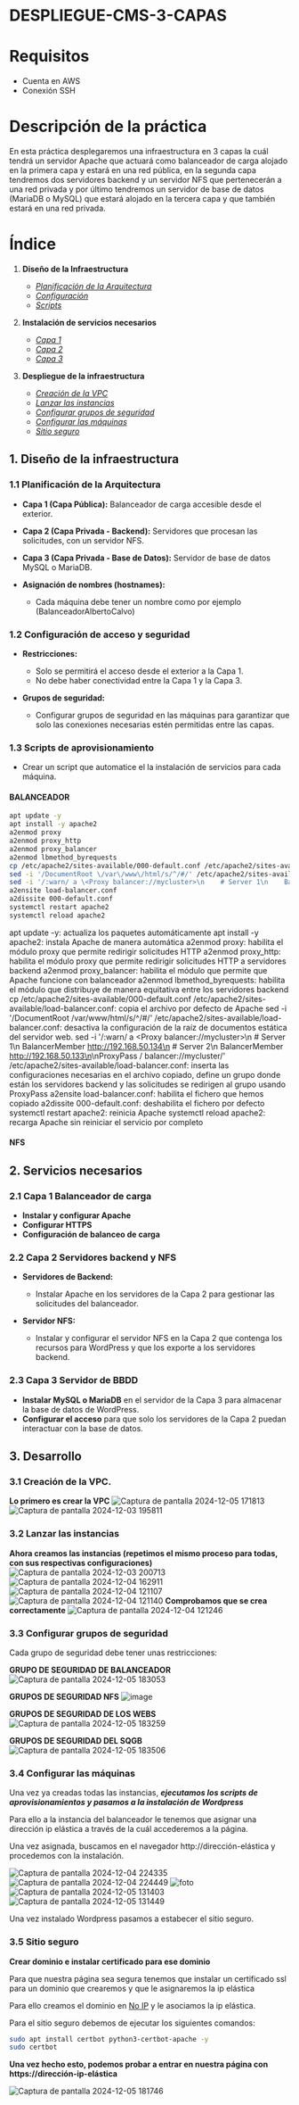# DESPLIEGUE-CMS-3-CAPAS

# Requisitos
- Cuenta en AWS
- Conexión SSH

# Descripción de la práctica
En esta práctica desplegaremos una infraestructura en 3 capas la cuál tendrá un servidor Apache que actuará como balanceador de carga alojado en la primera capa y estará en una red pública, en la segunda capa tendremos dos servidores backend y un servidor NFS que pertenecerán a una red privada y por último tendremos un servidor de base de datos (MariaDB o MySQL) que estará alojado en la tercera capa y que también estará en una red privada.

# Índice

1. **Diseño de la Infraestructura**  
   - *[Planificación de la Arquitectura](#11-planificación-de-la-arquitectura)*  
   - *[Configuración](#12-configuración-de-acceso-y-seguridad)*  
   - *[Scripts](#13-scripts-de-aprovisionamiento)*  

2. **Instalación de servicios necesarios**  
   - *[Capa 1](#21-capa-1-balanceador-de-carga)*  
   - *[Capa 2](#22-capa-2-servidores-backend-y-nfs)*  
   - *[Capa 3](#23-capa-3-servidor-de-bbdd)*  

3. **Despliegue de la infraestructura** 
   - *[Creación de la VPC](#31-creación-de-la-vpc)*  
   - *[Lanzar las instancias](#32-lanzar-las-instancias)*
   - *[Configurar grupos de seguridad](#33-configurar-grupos-de-seguridad)*
   - *[Configurar las máquinas](#34-configurar-las-máquinas)*
   - *[Sitio seguro](#35-sitio-seguro)*

## 1. Diseño de la infraestructura

### 1.1 Planificación de la Arquitectura
  - **Capa 1 (Capa Pública):** Balanceador de carga accesible desde el exterior.
  - **Capa 2 (Capa Privada - Backend):** Servidores que procesan las solicitudes, con un servidor NFS.
  - **Capa 3 (Capa Privada - Base de Datos):** Servidor de base de datos MySQL o MariaDB.
  
- **Asignación de nombres (hostnames):**
  - Cada máquina debe tener un nombre como por ejemplo (BalanceadorAlbertoCalvo)

### 1.2 Configuración de acceso y seguridad
- **Restricciones:**
  - Solo se permitirá el acceso desde el exterior a la Capa 1.
  - No debe haber conectividad entre la Capa 1 y la Capa 3.
  
- **Grupos de seguridad:**
  - Configurar grupos de seguridad en las máquinas para garantizar que solo las conexiones necesarias estén permitidas entre las capas.

### 1.3 Scripts de aprovisionamiento
- Crear un script que automatice el la instalación de servicios para cada máquina.

#### BALANCEADOR
```bash
apt update -y
apt install -y apache2
a2enmod proxy
a2enmod proxy_http
a2enmod proxy_balancer
a2enmod lbmethod_byrequests
cp /etc/apache2/sites-available/000-default.conf /etc/apache2/sites-available/load-balancer.conf
sed -i '/DocumentRoot \/var\/www\/html/s/^/#/' /etc/apache2/sites-available/load-balancer.conf
sed -i '/:warn/ a \<Proxy balancer://mycluster>\n    # Server 1\n    BalancerMember http://192.168.50.134\n    # Server 2\n    BalancerMember http://192.168.50.133\n</Proxy>\nProxyPass / balancer://mycluster/' /etc/apache2/sites-available/load-balancer.conf
a2ensite load-balancer.conf
a2dissite 000-default.conf
systemctl restart apache2
systemctl reload apache2
```
apt update -y: actualiza los paquetes automáticamente
apt install -y apache2: instala Apache de manera automática
a2enmod proxy: habilita el módulo proxy que permite redirigir solicitudes HTTP
a2enmod proxy_http: habilita el módulo proxy que permite redirigir solicitudes HTTP a servidores backend
a2enmod proxy_balancer: habilita el módulo que permite que Apache funcione con balanceador
a2enmod lbmethod_byrequests: habilita el módulo que distribuye de manera equitativa entre los servidores backend
cp /etc/apache2/sites-available/000-default.conf /etc/apache2/sites-available/load-balancer.conf: copia el archivo por defecto de Apache
sed -i '/DocumentRoot \/var\/www\/html/s/^/#/' /etc/apache2/sites-available/load-balancer.conf: desactiva la configuración de la raíz de documentos estática del servidor web.
sed -i '/:warn/ a \<Proxy balancer://mycluster>\n    # Server 1\n    BalancerMember http://192.168.50.134\n    # Server 2\n    BalancerMember http://192.168.50.133\n</Proxy>\nProxyPass / balancer://mycluster/' /etc/apache2/sites-available/load-balancer.conf: inserta las configuraciones necesarias en el archivo copiado, define un grupo donde están los servidores backend y las solicitudes se redirigen al grupo usando ProxyPass
a2ensite load-balancer.conf: habilita el fichero que hemos copiado
a2dissite 000-default.conf: deshabilita el fichero por defecto
systemctl restart apache2: reinicia Apache
systemctl reload apache2: recarga Apache sin reiniciar el servicio por completo

#### NFS




## 2. Servicios necesarios

### 2.1 Capa 1 Balanceador de carga
- **Instalar y configurar Apache** 
- **Configurar HTTPS**
- **Configuración de balanceo de carga**

### 2.2 Capa 2 Servidores backend y NFS
- **Servidores de Backend:**
  - Instalar Apache en los servidores de la Capa 2 para gestionar las solicitudes del balanceador.
  
- **Servidor NFS:**
  - Instalar y configurar el servidor NFS en la Capa 2 que contenga los recursos para WordPress y que los exporte a los servidores backend.

### 2.3 Capa 3 Servidor de BBDD
- **Instalar MySQL o MariaDB** en el servidor de la Capa 3 para almacenar la base de datos de WordPress.
- **Configurar el acceso** para que solo los servidores de la Capa 2 puedan interactuar con la base de datos.

## 3. Desarrollo
### 3.1 Creación de la VPC.
**Lo primero es crear la VPC**
![Captura de pantalla 2024-12-05 171813](https://github.com/user-attachments/assets/c2426a88-2c17-4f32-bd77-9fcfdf1cc444)
![Captura de pantalla 2024-12-03 195811](https://github.com/user-attachments/assets/f7123218-4aa5-49f1-89e5-8359674dc9c8)

### 3.2 Lanzar las instancias
**Ahora creamos las instancias (repetimos el mismo proceso para todas, con sus respectivas configuraciones)**
![Captura de pantalla 2024-12-03 200713](https://github.com/user-attachments/assets/57966129-e994-4d03-8f5c-557d11cd9ea4)
![Captura de pantalla 2024-12-04 162911](https://github.com/user-attachments/assets/3c901723-e880-4f23-acee-fd9db75d5098)
![Captura de pantalla 2024-12-04 121107](https://github.com/user-attachments/assets/4b6cbf1c-fd5f-4df7-a8a7-bfcbcf30a881)
![Captura de pantalla 2024-12-04 121140](https://github.com/user-attachments/assets/5120bc18-7d64-425d-925c-1ebbde8323da)
**Comprobamos que se crea correctamente**
![Captura de pantalla 2024-12-04 121246](https://github.com/user-attachments/assets/36e8cbe3-dba1-4a6d-9868-8a6260452c72)

### 3.3 Configurar grupos de seguridad
Cada grupo de seguridad debe tener unas restricciones:

**GRUPO DE SEGURIDAD DE BALANCEADOR**
![Captura de pantalla 2024-12-05 183053](https://github.com/user-attachments/assets/ca1fd440-0efc-4ed7-a040-9102efc3a8bf)

**GRUPOS DE SEGURIDAD NFS**
![image](https://github.com/user-attachments/assets/20a910f2-dab5-468a-a078-30609fc6d407)

**GRUPOS DE SEGURIDAD DE LOS WEBS**
![Captura de pantalla 2024-12-05 183259](https://github.com/user-attachments/assets/882610ee-e0c2-43ce-b6c8-8e59099f2a61)

**GRUPOS DE SEGURIDAD DEL SQGB**
![Captura de pantalla 2024-12-05 183506](https://github.com/user-attachments/assets/b1eab736-1708-4540-98c3-d88713d9d36a)


### 3.4 Configurar las máquinas
Una vez ya creadas todas las instancias, **_ejecutamos los scripts de aprovisionamientos y pasamos a la instalación de Wordpress_**

Para ello a la instancia del balanceador le tenemos que asignar una dirección ip elástica a través de la cuál accederemos a la página.

Una vez asignada, buscamos en el navegador http://dirección-elástica y procedemos con la instalación.

![Captura de pantalla 2024-12-04 224335](https://github.com/user-attachments/assets/79804889-8f51-4042-9e1d-eedcf0db2414)
![Captura de pantalla 2024-12-04 224449](https://github.com/user-attachments/assets/c1932781-74bb-4ac7-8032-87133a542f0d)
![foto](https://github.com/user-attachments/assets/bf1ec192-e0cb-4f8f-9321-705fdb456f55)
![Captura de pantalla 2024-12-05 131403](https://github.com/user-attachments/assets/f0d24867-ad41-40b1-8a78-2d01ff08a3d4)
![Captura de pantalla 2024-12-05 131449](https://github.com/user-attachments/assets/c64e58ea-8123-43bb-a592-6bba92fc0b59)

Una vez instalado Wordpress pasamos a estabecer el sitio seguro.

### 3.5 Sitio seguro
**Crear dominio e instalar certificado para ese dominio**

Para que nuestra página sea segura tenemos que instalar un certificado ssl para un dominio que crearemos y que le asignaremos la ip elástica

Para ello creamos el dominio en [No IP](https://www.noip.com/es-MX/remote-access?msclkid=77fa27a2dd6a12aac4bd40f31b25bc18&utm_campaign=free-dynamic-dns&utm_medium=cpc&utm_source=bing) y le asociamos la ip elástica.

Para el sitio seguro debemos de ejecutar los siguientes comandos:
```bash
sudo apt install certbot python3-certbot-apache -y
sudo certbot
```
**Una vez hecho esto, podemos probar a entrar en nuestra página con https://dirección-ip-elástica**

![Captura de pantalla 2024-12-05 181746](https://github.com/user-attachments/assets/09277ad8-e8ea-4942-9e15-a0d7dca2040d)
